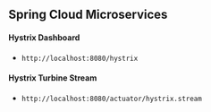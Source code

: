 ## Spring Cloud Microservices

#### Hystrix Dashboard
* `http://localhost:8080/hystrix`

#### Hystrix Turbine Stream
* `http://localhost:8080/actuator/hystrix.stream`
